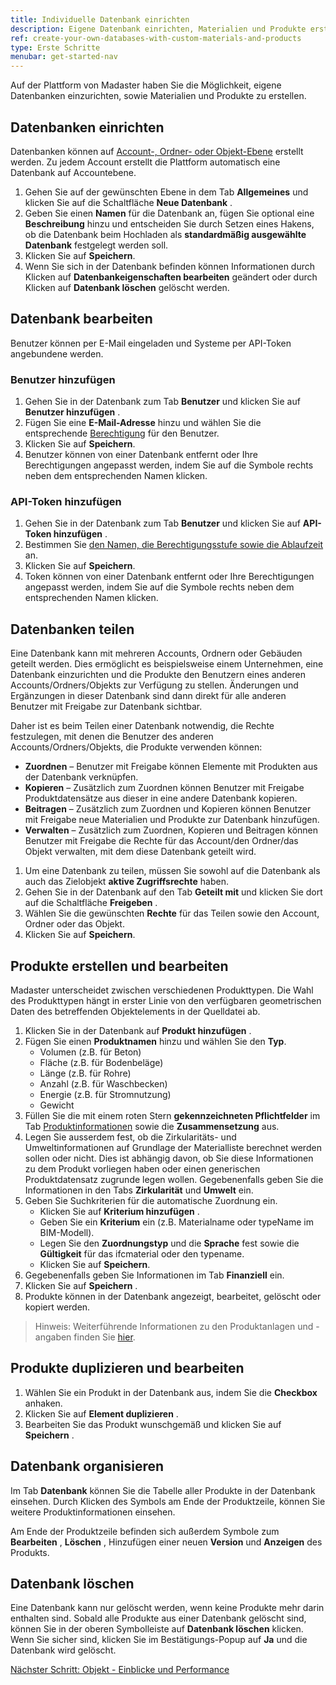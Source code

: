 ```yaml
---
title: Individuelle Datenbank einrichten
description: Eigene Datenbank einrichten, Materialien und Produkte erstellen
ref: create-your-own-databases-with-custom-materials-and-products
type: Erste Schritte
menubar: get-started-nav
---
```


Auf der Plattform von Madaster haben Sie die Möglichkeit, eigene Datenbanken einzurichten, sowie Materialien und Produkte zu erstellen.

## Datenbanken einrichten

Datenbanken können auf <a href="/ch/de/knowledge-base/databases#datenbank-erstellen" target="_blank">Account-, Ordner- oder Objekt-Ebene</a> erstellt werden. Zu jedem Account erstellt die Plattform automatisch eine Datenbank auf Accountebene.

1. Gehen Sie auf der gewünschten Ebene in dem Tab **Allgemeines** und klicken Sie auf die Schaltfläche **Neue Datenbank** <iconify-icon inline icon='mdi-database-plus-outline'/>.
2. Geben Sie einen **Namen** für die Datenbank an, fügen Sie optional eine **Beschreibung** hinzu und entscheiden Sie durch Setzen eines Hakens, ob die Datenbank beim Hochladen als **standardmäßig ausgewählte Datenbank** festgelegt werden soll.
3. Klicken Sie auf **Speichern**.
4. Wenn Sie sich in der Datenbank befinden können Informationen durch Klicken auf **Datenbankeigenschaften bearbeiten** <iconify-icon inline icon='mdi-pencil-outline'/> geändert oder durch Klicken auf **Datenbank löschen** <iconify-icon inline icon='mdi-delete-outline'/> gelöscht werden.

## Datenbank bearbeiten

Benutzer können per E-Mail eingeladen und Systeme per API-Token angebundene werden.

### Benutzer hinzufügen

1. Gehen Sie in der Datenbank zum Tab **Benutzer** und klicken Sie auf **Benutzer hinzufügen** <iconify-icon inline icon='mdi-account-plus-outline'/>.
2. Fügen Sie eine **E-Mail-Adresse** hinzu und wählen Sie die entsprechende <a href="/ch/de/knowledge-base/users" target="_blank">Berechtigung</a> für den Benutzer.
3. Klicken Sie auf **Speichern**.
4. Benutzer können von einer Datenbank entfernt <iconify-icon inline icon='mdi-delete-outline'/> oder Ihre Berechtigungen angepasst <iconify-icon inline icon='mdi-pencil-outline'/> werden, indem Sie auf die Symbole rechts neben dem entsprechenden Namen klicken.

### API-Token hinzufügen

1. Gehen Sie in der Datenbank zum Tab **Benutzer** und klicken Sie auf **API-Token hinzufügen** <iconify-icon inline icon='mdi-account-plus-outline'/>.
2. Bestimmen Sie <a href="/ch/de/api/#autorisierung" target="_blank">den Namen, die Berechtigungsstufe sowie die Ablaufzeit</a> an.
3. Klicken Sie auf **Speichern**.
4. Token können von einer Datenbank entfernt <iconify-icon inline icon='mdi-delete-outline'/> oder Ihre Berechtigungen angepasst <iconify-icon inline icon='mdi-pencil-outline'/> werden, indem Sie auf die Symbole rechts neben dem entsprechenden Namen klicken.

## Datenbanken teilen

Eine Datenbank kann mit mehreren Accounts, Ordnern oder Gebäuden geteilt werden. Dies ermöglicht es beispielsweise einem Unternehmen, eine Datenbank einzurichten und die Produkte den Benutzern eines anderen Accounts/Ordners/Objekts zur Verfügung zu stellen. Änderungen und Ergänzungen in dieser Datenbank sind dann direkt für alle anderen Benutzer mit Freigabe zur Datenbank sichtbar.

Daher ist es beim Teilen einer Datenbank notwendig, die Rechte festzulegen, mit denen die Benutzer des anderen Accounts/Ordners/Objekts, die Produkte verwenden können:
  * **Zuordnen** – Benutzer mit Freigabe können Elemente mit Produkten aus der Datenbank verknüpfen.
  * **Kopieren** – Zusätzlich zum Zuordnen können Benutzer mit Freigabe Produktdatensätze aus dieser in eine andere Datenbank kopieren.
  * **Beitragen** – Zusätzlich zum Zuordnen und Kopieren können Benutzer mit Freigabe neue Materialien und Produkte zur Datenbank hinzufügen.
  * **Verwalten** – Zusätzlich zum Zuordnen, Kopieren und Beitragen können Benutzer mit Freigabe die Rechte für das Account/den Ordner/das Objekt verwalten, mit dem diese Datenbank geteilt wird.

1. Um eine Datenbank zu teilen, müssen Sie sowohl auf die Datenbank als auch das Zielobjekt **aktive Zugriffsrechte** haben.
2. Gehen Sie in der Datenbank auf den Tab **Geteilt mit** und klicken Sie dort auf die Schaltfläche **Freigeben** <iconify-icon inline icon='mdi-plus-circle-outline'/>.
3. Wählen Sie die gewünschten **Rechte** für das Teilen sowie den Account, Ordner oder das Objekt.
4. Klicken Sie auf **Speichern**.

## Produkte erstellen und bearbeiten

Madaster unterscheidet zwischen verschiedenen Produkttypen. Die Wahl des Produkttypen hängt in erster Linie von den verfügbaren geometrischen Daten des betreffenden Objektelements in der Quelldatei ab.

1. Klicken Sie in der Datenbank auf **Produkt hinzufügen** <iconify-icon inline icon='mdi-plus-circle-outline'/>.
2. Fügen Sie einen **Produktnamen** hinzu und wählen Sie den **Typ**.
   * Volumen (z.B. für Beton)
   * Fläche (z.B. für Bodenbeläge)
   * Länge (z.B. für Rohre)
   * Anzahl (z.B. für Waschbecken)
   * Energie (z.B. für Stromnutzung)
   * Gewicht
3. Füllen Sie die mit einem roten Stern **gekennzeichneten Pflichtfelder** im Tab <a href="/ch/de/knowledge-base/databases-products#produktinformation---allgemein" target="_blank">Produktinformationen</a> sowie die **Zusammensetzung** aus.
4. Legen Sie ausserdem fest, ob die Zirkularitäts- und Umweltinformationen auf Grundlage der Materialliste berechnet werden sollen oder nicht. Dies ist abhängig davon, ob Sie diese Informationen zu dem Produkt vorliegen haben oder einen generischen Produktdatensatz zugrunde legen wollen. Gegebenenfalls geben Sie die Informationen in den Tabs **Zirkularität** und **Umwelt** ein.
5. Geben Sie Suchkriterien für die automatische Zuordnung ein.
   * Klicken Sie auf **Kriterium hinzufügen** <iconify-icon inline icon='mdi-plus-circle-outline'/>.
   * Geben Sie ein **Kriterium** ein (z.B. Materialname oder typeName im BIM-Modell).
   * Legen Sie den **Zuordnungstyp** und die **Sprache** fest sowie die **Gültigkeit** für das ifcmaterial oder den typename.
   * Klicken Sie auf **Speichern**.
6. Gegebenenfalls geben Sie Informationen im Tab **Finanziell** ein.
7. Klicken Sie  auf **Speichern** <iconify-icon inline icon='mdi-content-save-outline'/>.
8. Produkte können in der Datenbank angezeigt, bearbeitet, gelöscht oder kopiert werden.

> Hinweis: Weiterführende Informationen zu den Produktanlagen und -angaben finden Sie <a href="/ch/de/knowledge-base/databases#product-information" target="_blank">hier</a>.

## Produkte duplizieren und bearbeiten

1. Wählen Sie ein Produkt in der Datenbank aus, indem Sie die **Checkbox** <iconify-icon inline icon='mdi-checkbox-marked'/> anhaken.
2. Klicken Sie auf **Element duplizieren** <iconify-icon inline icon='mdi-content-copy'/>.
3. Bearbeiten Sie das Produkt wunschgemäß und klicken Sie auf **Speichern** <iconify-icon inline icon='mdi-content-save-outline'/>.

## Datenbank organisieren

Im Tab **Datenbank** können Sie die Tabelle aller Produkte in der Datenbank einsehen. Durch Klicken des Symbols <iconify-icon inline icon='mdi-chevron-down'/> am Ende der Produktzeile, können Sie weitere Produktinformationen einsehen.

Am Ende der Produktzeile befinden sich außerdem Symbole zum **Bearbeiten** <iconify-icon inline icon='mdi-pencil-outline'/>, **Löschen** <iconify-icon inline icon='mdi-delete-outline'/>, Hinzufügen einer neuen **Version** <iconify-icon inline icon='mdi-content-duplicate'/> und **Anzeigen** <iconify-icon inline icon='mdi-arrow-right-circle-outline'/> des Produkts.

## Datenbank löschen

Eine Datenbank kann nur gelöscht werden, wenn keine Produkte mehr darin enthalten sind. Sobald alle Produkte aus einer Datenbank gelöscht sind, können Sie in der oberen Symbolleiste auf **Datenbank löschen** <iconify-icon inline icon='mdi-delete-outline'/> klicken. Wenn Sie sicher sind, klicken Sie im Bestätigungs-Popup auf **Ja** und die Datenbank wird gelöscht.

<a class="next-button" href="/ch/de/get-started/object-insights-and-performance">Nächster Schritt: Objekt - Einblicke und Performance</a>
